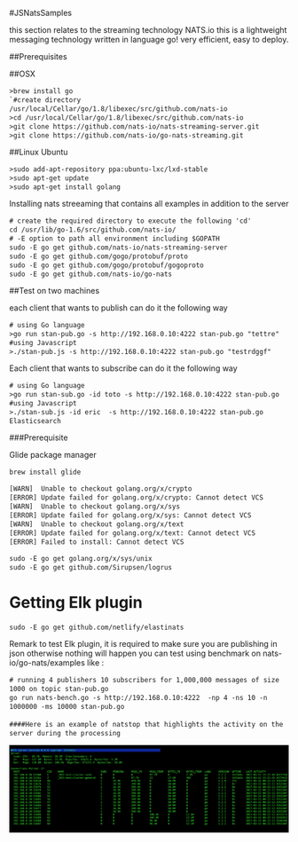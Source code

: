 #JSNatsSamples

this section relates to the streaming technology NATS.io this is a lightweight messaging technology written in language go! very efficient, easy to deploy.

##Prerequisites

##OSX
```
>brew install go
`#create directory /usr/local/Cellar/go/1.8/libexec/src/github.com/nats-io
>cd /usr/local/Cellar/go/1.8/libexec/src/github.com/nats-io
>git clone https://github.com/nats-io/nats-streaming-server.git
>git clone https://github.com/nats-io/go-nats-streaming.git
```
##Linux Ubuntu
```
>sudo add-apt-repository ppa:ubuntu-lxc/lxd-stable
>sudo apt-get update
>sudo apt-get install golang
```

Installing nats streeaming that contains all examples in addition to the server

```
# create the required directory to execute the following 'cd'
cd /usr/lib/go-1.6/src/github.com/nats-io/
# -E option to path all environment including $GOPATH
sudo -E go get github.com/nats-io/nats-streaming-server
sudo -E go get github.com/gogo/protobuf/proto
sudo -E go get github.com/gogo/protobuf/gogoproto
sudo -E go get github.com/nats-io/go-nats
```


##Test on two machines

each client that wants to publish can do it the following way

```
# using Go language 
>go run stan-pub.go -s http://192.168.0.10:4222 stan-pub.go "tettre"
#using Javascript
>./stan-pub.js -s http://192.168.0.10:4222 stan-pub.go "testrdggf"
```

Each client that wants to subscribe can do it the following way

```
# using Go language
>go run stan-sub.go -id toto -s http://192.168.0.10:4222 stan-pub.go
#using Javascript
>./stan-sub.js -id eric  -s http://192.168.0.10:4222 stan-pub.go
Elasticsearch
```

###Prerequisite

Glide package manager

```
brew install glide
```

```
[WARN]  Unable to checkout golang.org/x/crypto
[ERROR] Update failed for golang.org/x/crypto: Cannot detect VCS
[WARN]  Unable to checkout golang.org/x/sys
[ERROR] Update failed for golang.org/x/sys: Cannot detect VCS
[WARN]  Unable to checkout golang.org/x/text
[ERROR] Update failed for golang.org/x/text: Cannot detect VCS
[ERROR] Failed to install: Cannot detect VCS
```

```
sudo -E go get golang.org/x/sys/unix
sudo -E go get github.com/Sirupsen/logrus 
```


# Getting Elk plugin
```
sudo -E go get github.com/netlify/elastinats
```

Remark to test Elk plugin, it is required to make sure you are publishing in json otherwise nothing will happen you can test using benchmark on nats-io/go-nats/examples like :

```
# running 4 publishers 10 subscribers for 1,000,000 messages of size 1000 on topic stan-pub.go
go run nats-bench.go -s http://192.168.0.10:4222  -np 4 -ns 10 -n 1000000 -ms 10000 stan-pub.go

####Here is an example of natstop that highlights the activity on the server during the processing

```
![alt text](https://github.com/bigleuxenchef/Working/blob/master/JSNatsSamples/images/10%20sub%204%20pub%20.png "natstop")
